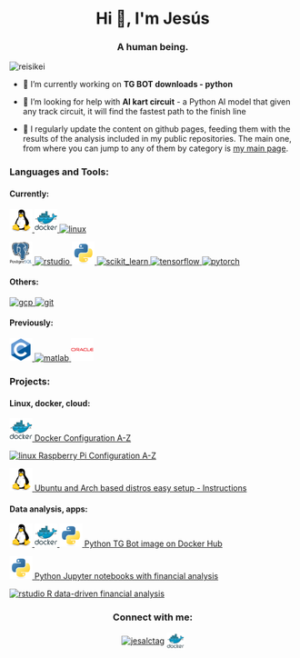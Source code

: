 <h1 align="center">Hi 👋, I'm Jesús</h1>
<h3 align="center">A human being.</h3>

<p align="left"> <img src="https://komarev.com/ghpvc/?username=reisikei&label=Profile%20views&color=0e75b6&style=flat" alt="reisikei" /> </p>

- 🔭 I’m currently working on **TG BOT downloads - python**

- 🤝 I’m looking for help with **AI kart circuit** - a Python AI model that given any track circuit, it will find the fastest path to the finish line

- 📝 I regularly update the content on github pages, feeding them with the results of the analysis included in my public repositories. The main one, from where you can jump to any of them by category is <a href="https://reisikei.github.io/reisikei/">my main page</a>.


</p>

<h3 align="left">Languages and Tools:</h3>
<p align="left"> 
    
<h4 align="left">Currently:</h4>
<p align="left"> 

<p><a href="https://www.linux.org/" target="_blank"> <img src="https://raw.githubusercontent.com/devicons/devicon/master/icons/linux/linux-original.svg" alt="linux" width="40" height="40"/> </a>
<a href="https://www.docker.com/" target="_blank"> <img src="https://raw.githubusercontent.com/devicons/devicon/master/icons/docker/docker-original-wordmark.svg" alt="docker" width="40" height="40"/> </a>
<a href="https://www.raspberrypi.org/" target="_blank"> <img src="https://raw.githubusercontent.com/reisikei/reisikei/main/src/Raspberry_Pi_Logo.svg" alt="linux" width="30" height="30"/>
<p>
    

<p><a href="https://www.postgresql.org" target="_blank"> <img src="https://raw.githubusercontent.com/devicons/devicon/master/icons/postgresql/postgresql-original-wordmark.svg" alt="postgresql" width="40" height="40"/> </a>
<a href="https://www.rstudio.com/" target="_blank"> <img src="https://raw.githubusercontent.com/reisikei/reisikei/main/src/RStudio.svg" alt="rstudio" width="40" height="40"/> </a>
<a href="https://www.python.org" target="_blank"> <img src="https://raw.githubusercontent.com/devicons/devicon/master/icons/python/python-original.svg" alt="python" width="40" height="40"/> </a> 
<a href="https://scikit-learn.org/" target="_blank"> <img src="https://upload.wikimedia.org/wikipedia/commons/0/05/Scikit_learn_logo_small.svg" alt="scikit_learn" width="40" height="40"/> </a> 
<a href="https://www.tensorflow.org" target="_blank"> <img src="https://www.vectorlogo.zone/logos/tensorflow/tensorflow-icon.svg" alt="tensorflow" width="40" height="40"/> </a> 
<a href="https://pytorch.org/" target="_blank"> <img src="https://www.vectorlogo.zone/logos/pytorch/pytorch-icon.svg" alt="pytorch" width="40" height="40"/> </a> 

<h4 align="left">Others:</h4>
<p align="left"> 
   

<p><a href="https://cloud.google.com" target="_blank"> <img src="https://www.vectorlogo.zone/logos/google_cloud/google_cloud-icon.svg" alt="gcp" width="40" height="40"/> </a>
<a href="https://git-scm.com/" target="_blank"> <img src="https://www.vectorlogo.zone/logos/git-scm/git-scm-icon.svg" alt="git" width="40" height="40"/> </a> 

    
    
<h4 align="left">Previously:</h4>
<p align="left"> 
<p><a href="https://www.cprogramming.com/" target="_blank"> <img src="https://raw.githubusercontent.com/devicons/devicon/master/icons/c/c-original.svg" alt="c" width="40" height="40"/> </a>
<a href="https://www.mathworks.com/" target="_blank"> <img src="https://upload.wikimedia.org/wikipedia/commons/2/21/Matlab_Logo.png" alt="matlab" width="40" height="40"/> </a> 
<a href="https://www.oracle.com/" target="_blank"> <img src="https://raw.githubusercontent.com/devicons/devicon/master/icons/oracle/oracle-original.svg" alt="oracle" width="40" height="40"/> </a>     
    

<h3 align="left">Projects:</h3>
<p align="left"> 

 
<h4 align="left">Linux, docker, cloud:</h4>
<p align="left"> 
    
 
<p><a href="https://www.docker.com/" target="_blank"> <img src="https://raw.githubusercontent.com/devicons/devicon/master/icons/docker/docker-original-wordmark.svg" alt="docker" width="40" height="40"/> </a>
<a href="https://reisikei.github.io/docker/">Docker Configuration A-Z</a>
</p>

    
<p><a href="https://www.raspberrypi.org/" target="_blank"> <img src="https://raw.githubusercontent.com/reisikei/reisikei/main/src/Raspberry_Pi_Logo.svg" alt="linux" width="30" height="30"/> </a>
<a href="https://reisikei.github.io/RPi/">Raspberry Pi Configuration A-Z</a>
</p>

<p><a href="https://www.linux.org/" target="_blank"> <img src="https://raw.githubusercontent.com/devicons/devicon/master/icons/linux/linux-original.svg" alt="linux" width="40" height="40"/> </a>
<a href="https://reisikei.github.io/Linux">Ubuntu and Arch based distros easy setup - Instructions</a></p>

    
<h4 align="left">Data analysis, apps:</h4>
<p align="left"> 
    

<p><a href="https://www.linux.org/" target="_blank"> <img src="https://raw.githubusercontent.com/devicons/devicon/master/icons/linux/linux-original.svg" alt="linux" width="40" height="40"/> </a>
<a href="https://www.docker.com/" target="_blank"> <img src="https://raw.githubusercontent.com/devicons/devicon/master/icons/docker/docker-original-wordmark.svg" alt="docker" width="40" height="40"/> </a>
<a href="https://www.python.org" target="_blank"> <img src="https://raw.githubusercontent.com/devicons/devicon/master/icons/python/python-original.svg" alt="python" width="40" height="40"/> </a>
<a href="https://hub.docker.com/u/reisikei">Python TG Bot image on Docker Hub</a>
    
</p><a href="https://www.python.org" target="_blank"> <img src="https://raw.githubusercontent.com/devicons/devicon/master/icons/python/python-original.svg" alt="python" width="40" height="40"/> </a>
<a href="https://github.com/reisikei/Financial_analysis_python">Python Jupyter notebooks with financial analysis</a>
    
    
    
    
</p><a href="https://www.rstudio.com/" target="_blank"> <img src="https://raw.githubusercontent.com/reisikei/reisikei/main/src/RStudio.svg" alt="rstudio" width="40" height="40"/> </a>
<a href="https://reisikei.github.io/Financial_analysis_R/">R data-driven financial analysis</a>
 
 
 
 
<h3 align="center">Connect with me:</h3>
<p align="center">
<a href="https://linkedin.com/in/jesalctag" target="blank"><img align="center" src="https://raw.githubusercontent.com/rahuldkjain/github-profile-readme-generator/master/src/images/icons/Social/linked-in-alt.svg" alt="jesalctag" height="30" width="40" /></a> 
<a href="https://hub.docker.com/u/reisikei/" target="_blank"><img align="center" src="https://raw.githubusercontent.com/devicons/devicon/master/icons/docker/docker-original-wordmark.svg" alt="docker" width="30" height="30"/> </a>
